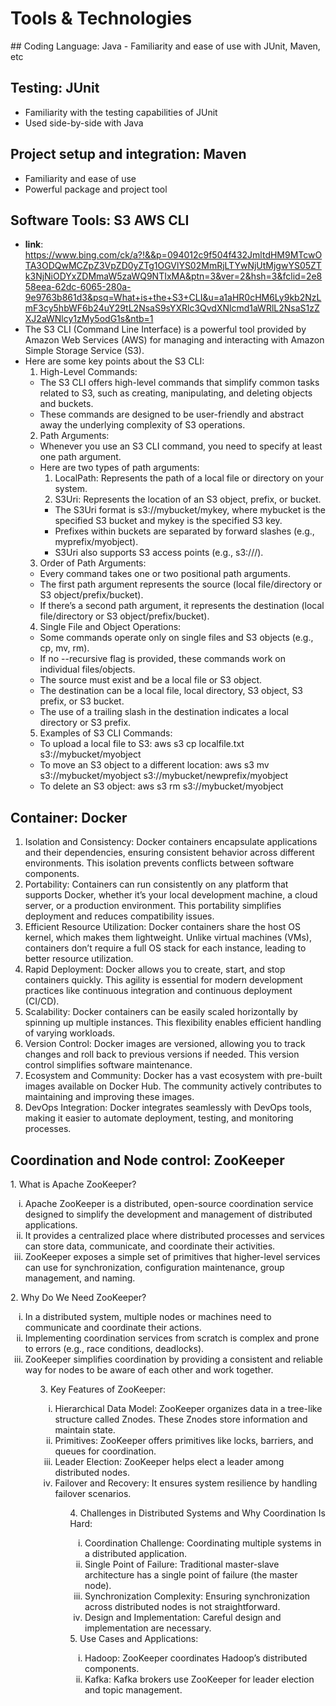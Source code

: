 # Tools & Technologies
<body>
## Coding Language: Java
- Familiarity and ease of use with JUnit, Maven, etc

## Testing: JUnit
- Familiarity with the testing capabilities of JUnit
- Used side-by-side with Java
  
## Project setup and integration: Maven
- Familiarity and ease of use
- Powerful package and project tool
  
## Software Tools: S3 AWS CLI
- **link**: https://www.bing.com/ck/a?!&&p=094012c9f504f432JmltdHM9MTcwOTA3ODQwMCZpZ3VpZD0yZTg1OGVlYS02MmRjLTYwNjUtMjgwYS05ZTk3NjNiODYxZDMmaW5zaWQ9NTIxMA&ptn=3&ver=2&hsh=3&fclid=2e858eea-62dc-6065-280a-9e9763b861d3&psq=What+is+the+S3+CLI&u=a1aHR0cHM6Ly9kb2NzLmF3cy5hbWF6b24uY29tL2NsaS9sYXRlc3QvdXNlcmd1aWRlL2NsaS1zZXJ2aWNlcy1zMy5odG1s&ntb=1
- The S3 CLI (Command Line Interface) is a powerful tool provided by Amazon Web Services (AWS) for managing and interacting with Amazon Simple Storage Service (S3).
- Here are some key points about the S3 CLI:
  1. High-Level Commands:
    - The S3 CLI offers high-level commands that simplify common tasks related to S3, such as creating, manipulating, and deleting objects and buckets.
    - These commands are designed to be user-friendly and abstract away the underlying complexity of S3 operations.
  2. Path Arguments:
    - Whenever you use an S3 CLI command, you need to specify at least one path argument.
    - Here are two types of path arguments:
      1) LocalPath: Represents the path of a local file or directory on your system.
      2) S3Uri: Represents the location of an S3 object, prefix, or bucket.
        - The S3Uri format is s3://mybucket/mykey, where mybucket is the specified S3 bucket and mykey is the specified S3 key.
        - Prefixes within buckets are separated by forward slashes (e.g., myprefix/myobject).
        - S3Uri also supports S3 access points (e.g., s3://<access-point-arn>/<key>).
  3. Order of Path Arguments:
    - Every command takes one or two positional path arguments.
    - The first path argument represents the source (local file/directory or S3 object/prefix/bucket).
    - If there’s a second path argument, it represents the destination (local file/directory or S3 object/prefix/bucket).
  4. Single File and Object Operations:
    - Some commands operate only on single files and S3 objects (e.g., cp, mv, rm).
    - If no --recursive flag is provided, these commands work on individual files/objects.
    - The source must exist and be a local file or S3 object.
    - The destination can be a local file, local directory, S3 object, S3 prefix, or S3 bucket.
    - The use of a trailing slash in the destination indicates a local directory or S3 prefix.
  5. Examples of S3 CLI Commands:
    - To upload a local file to S3: aws s3 cp localfile.txt s3://mybucket/myobject
    - To move an S3 object to a different location: aws s3 mv s3://mybucket/myobject s3://mybucket/newprefix/myobject
    - To delete an S3 object: aws s3 rm s3://mybucket/myobject

## Container: Docker
  1. Isolation and Consistency: Docker containers encapsulate applications and their dependencies, ensuring consistent behavior across different environments. This isolation prevents conflicts between software components.
  2. Portability: Containers can run consistently on any platform that supports Docker, whether it’s your local development machine, a cloud server, or a production environment. This portability simplifies deployment and reduces compatibility issues.
  3. Efficient Resource Utilization: Docker containers share the host OS kernel, which makes them lightweight. Unlike virtual machines (VMs), containers don’t require a full OS stack for each instance, leading to better resource utilization.
  4. Rapid Deployment: Docker allows you to create, start, and stop containers quickly. This agility is essential for modern development practices like continuous integration and continuous deployment (CI/CD).
  5. Scalability: Docker containers can be easily scaled horizontally by spinning up multiple instances. This flexibility enables efficient handling of varying workloads.
  6. Version Control: Docker images are versioned, allowing you to track changes and roll back to previous versions if needed. This version control simplifies software maintenance.
  7. Ecosystem and Community: Docker has a vast ecosystem with pre-built images available on Docker Hub. The community actively contributes to maintaining and improving these images.
  8. DevOps Integration: Docker integrates seamlessly with DevOps tools, making it easier to automate deployment, testing, and monitoring processes.

## Coordination and Node control: ZooKeeper

<p>
1. What is Apache ZooKeeper?
  <ol type="i">
    <li>Apache ZooKeeper is a distributed, open-source coordination service designed to simplify the development and management of distributed applications.</li>
    <li>It provides a centralized place where distributed processes and services can store data, communicate, and coordinate their activities.</li>
    <li>ZooKeeper exposes a simple set of primitives that higher-level services can use for synchronization, configuration maintenance, group management, and naming.</li>
  </ol>
2. Why Do We Need ZooKeeper?
  <ol type="i">
    <li>In a distributed system, multiple nodes or machines need to communicate and coordinate their actions.</li>
    <li>Implementing coordination services from scratch is complex and prone to errors (e.g., race conditions, deadlocks).</li>
    <li>ZooKeeper simplifies coordination by providing a consistent and reliable way for nodes to be aware of each other and work together.</li>
  <ol>
3. Key Features of ZooKeeper:
  <ol type="i">
    <li>Hierarchical Data Model: ZooKeeper organizes data in a tree-like structure called Znodes. These Znodes store information and maintain state.</li>
    <li>Primitives: ZooKeeper offers primitives like locks, barriers, and queues for coordination.</li>
    <li>Leader Election: ZooKeeper helps elect a leader among distributed nodes.</li>
    <li>Failover and Recovery: It ensures system resilience by handling failover scenarios.</li>
  <ol>
4. Challenges in Distributed Systems and Why Coordination Is Hard:
  <ol type="i">
    <li>Coordination Challenge: Coordinating multiple systems in a distributed application.</li>
    <li>Single Point of Failure: Traditional master-slave architecture has a single point of failure (the master node).</li>
    <li>Synchronization Complexity: Ensuring synchronization across distributed nodes is not straightforward.</li>
    <li>Design and Implementation: Careful design and implementation are necessary.</li>
  </ol>
5. Use Cases and Applications:
  <ol type="i">
  <li>Hadoop: ZooKeeper coordinates Hadoop’s distributed components.</li>
  <li>Kafka: Kafka brokers use ZooKeeper for leader election and topic management.</li>
  </ol>
</p>
</body>
